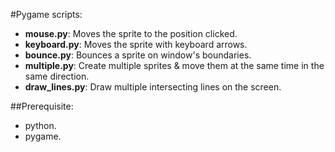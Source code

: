 #Pygame scripts:
* **mouse.py**: Moves the sprite to the position clicked.
* **keyboard.py**: Moves the sprite with keyboard arrows.
* **bounce.py**: Bounces a sprite on window's boundaries.
* **multiple.py**: Create multiple sprites & move them at the same time in the same direction.
* **draw_lines.py**: Draw multiple intersecting lines on the screen.

##Prerequisite:
* python.
* pygame.
